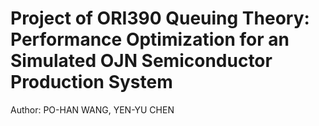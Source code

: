# Project of ORI390 Queuing Theory: Performance Optimization for an Simulated OJN Semiconductor Production System

Author: PO-HAN WANG, YEN-YU CHEN